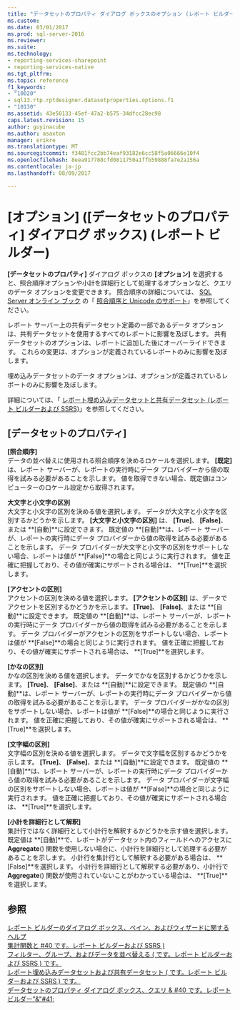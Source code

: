 ```yaml
---
title: "データセットのプロパティ ダイアログ ボックスのオプション (レポート ビルダー) |Microsoft ドキュメント"
ms.custom: 
ms.date: 03/01/2017
ms.prod: sql-server-2016
ms.reviewer: 
ms.suite: 
ms.technology:
- reporting-services-sharepoint
- reporting-services-native
ms.tgt_pltfrm: 
ms.topic: reference
f1_keywords:
- "10020"
- sql13.rtp.rptdesigner.datasetproperties.options.f1
- "10130"
ms.assetid: 43e50133-45ef-47a2-b575-34dfcc28ec98
caps.latest.revision: 15
author: guyinacube
ms.author: asaxton
manager: erikre
ms.translationtype: MT
ms.sourcegitcommit: f3481fcc2bb74eaf93182e6cc58f5a06666e10f4
ms.openlocfilehash: 8eea917788cfd0811750a1ffb59888fa7e2a156a
ms.contentlocale: ja-jp
ms.lasthandoff: 08/09/2017

---
```

# <a name="dataset-properties-dialog-box-options-report-builder"></a>[オプション] ([データセットのプロパティ] ダイアログ ボックス) (レポート ビルダー)
  **[データセットのプロパティ]** ダイアログ ボックスの **[オプション]** を選択すると、照合順序オプションや小計を詳細行として処理するオプションなど、クエリのデータ オプションを変更できます。 照合順序の詳細については、 [SQL Server オンライン ブック](../../relational-databases/collations/collation-and-unicode-support.md) の「 [照合順序と Unicode のサポート](http://go.microsoft.com/fwlink/?linkid=98335)」を参照してください。  
  
 レポート サーバー上の共有データセット定義の一部であるデータ オプションは、共有データセットを使用するすべてのレポートに影響を及ぼします。 共有データセットのオプションは、レポートに追加した後にオーバーライドできます。 これらの変更は、オプションが定義されているレポートのみに影響を及ぼします。  
  
 埋め込みデータセットのデータ オプションは、オプションが定義されているレポートのみに影響を及ぼします。  
  
 詳細については、「 [レポート埋め込みデータセットと共有データセット (レポート ビルダーおよび SSRS)](../../reporting-services/report-data/report-embedded-datasets-and-shared-datasets-report-builder-and-ssrs.md)」を参照してください。  
  
## <a name="options"></a>[データセットのプロパティ]  
 **[照合順序]**  
 データの並べ替えに使用される照合順序を決めるロケールを選択します。 **[既定]** は、レポート サーバーが、レポートの実行時にデータ プロバイダーから値の取得を試みる必要があることを示します。 値を取得できない場合、既定値はコンピューターのロケール設定から取得されます。  
  
 **大文字と小文字の区別**  
 大文字と小文字の区別を決める値を選択します。 データが大文字と小文字を区別するかどうかを示します。 **[大文字と小文字の区別]** は、 **[True]**、 **[False]**、または **[自動]**に設定できます。 既定値の **[自動]**は、レポート サーバーが、レポートの実行時にデータ プロバイダーから値の取得を試みる必要があることを示します。 データ プロバイダーが大文字と小文字の区別をサポートしない場合、レポートは値が **[False]**の場合と同じように実行されます。 値を正確に把握しており、その値が確実にサポートされる場合は、 **[True]**を選択します。  
  
 **[アクセントの区別]**  
 アクセントの区別を決める値を選択します。 **[アクセントの区別]** は、データでアクセントを区別するかどうかを示します。 **[True]**、 **[False]**、または **[自動]**に設定できます。 既定値の **[自動]**は、レポート サーバーが、レポートの実行時にデータ プロバイダーから値の取得を試みる必要があることを示します。 データ プロバイダーがアクセントの区別をサポートしない場合、レポートは値が **[False]**の場合と同じように実行されます。 値を正確に把握しており、その値が確実にサポートされる場合は、 **[True]**を選択します。  
  
 **[かなの区別]**  
 かなの区別を決める値を選択します。 データでかなを区別するかどうかを示します。 **[True]**、 **[False]**、または **[自動]**に設定できます。 既定値の **[自動]**は、レポート サーバーが、レポートの実行時にデータ プロバイダーから値の取得を試みる必要があることを示します。 データ プロバイダーがかなの区別をサポートしない場合、レポートは値が **[False]**の場合と同じように実行されます。 値を正確に把握しており、その値が確実にサポートされる場合は、 **[True]**を選択します。  
  
 **[文字幅の区別]**  
 文字幅の区別を決める値を選択します。 データで文字幅を区別するかどうかを示します。 **[True]**、 **[False]**、または **[自動]**に設定できます。 既定値の **[自動]**は、レポート サーバーが、レポートの実行時にデータ プロバイダーから値の取得を試みる必要があることを示します。 データ プロバイダーが文字幅の区別をサポートしない場合、レポートは値が **[False]**の場合と同じように実行されます。 値を正確に把握しており、その値が確実にサポートされる場合は、 **[True]**を選択します。  
  
 **[小計を詳細行として解釈]**  
 集計行ではなく詳細行として小計行を解釈するかどうかを示す値を選択します。 既定値は **[自動]**で、レポートがデータセット内のフィールドへのアクセスに **Aggregate**() 関数を使用しない場合に、小計行を詳細行として処理する必要があることを示します。 小計行を集計行として解釈する必要がある場合は、 **[False]**を選択します。 小計行を詳細行として解釈する必要があり、小計行で **Aggregate**() 関数が使用されていないことがわかっている場合は、 **[True]**を選択します。  
  
## <a name="see-also"></a>参照  
 [レポート ビルダーのダイアログ ボックス、ペイン、およびウィザードに関するヘルプ](http://msdn.microsoft.com/en-us/2da24891-0b6d-4d3c-8b18-81b98752642f)   
 [集計関数と #40 です。レポート ビルダーおよび SSRS &#41;](../../reporting-services/report-design/report-builder-functions-aggregate-function.md)   
 [フィルター、グループ、およびデータを並べ替える &#40; です。レポート ビルダーおよび SSRS &#41; です。](../../reporting-services/report-design/filter-group-and-sort-data-report-builder-and-ssrs.md)   
 [レポート埋め込みデータセットおよび共有データセット &#40; です。レポート ビルダーおよび SSRS &#41; です。](../../reporting-services/report-data/report-embedded-datasets-and-shared-datasets-report-builder-and-ssrs.md)   
 [データセットのプロパティ ダイアログ ボックス、クエリ & #40 です。レポート ビルダー"&"#41;](../../reporting-services/report-data/dataset-properties-dialog-box-query-report-builder.md)  
  
  
